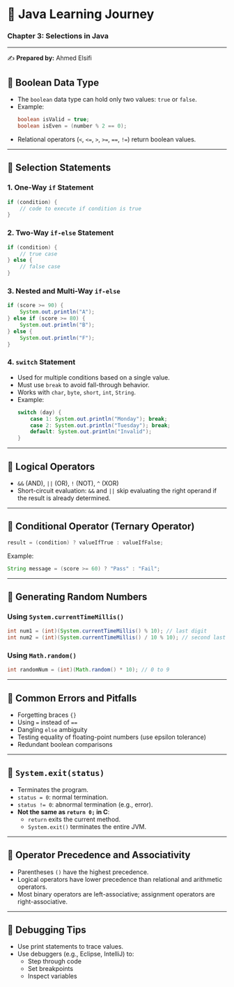 # 📘 Java Learning Journey

### Chapter 3: Selections in Java

---

✍️ **Prepared by:** Ahmed Elsifi

<div style="page-break-after: always;"></div>

## 🔹 Boolean Data Type

- The `boolean` data type can hold only two values: `true` or `false`.
- Example:
  ```java
  boolean isValid = true;
  boolean isEven = (number % 2 == 0);
  ```
- Relational operators (`<`, `<=`, `>`, `>=`, `==`, `!=`) return boolean values.

---

## 🔹 Selection Statements

### 1. One-Way `if` Statement

```java
if (condition) {
    // code to execute if condition is true
}
```

### 2. Two-Way `if-else` Statement

```java
if (condition) {
    // true case
} else {
    // false case
}
```

### 3. Nested and Multi-Way `if-else`

```java
if (score >= 90) {
    System.out.println("A");
} else if (score >= 80) {
    System.out.println("B");
} else {
    System.out.println("F");
}
```

<div style="page-break-after: always;"></div>

### 4. `switch` Statement

- Used for multiple conditions based on a single value.
- Must use `break` to avoid fall-through behavior.
- Works with `char`, `byte`, `short`, `int`, `String`.
- Example:
  ```java
  switch (day) {
      case 1: System.out.println("Monday"); break;
      case 2: System.out.println("Tuesday"); break;
      default: System.out.println("Invalid");
  }
  ```

---

## 🔹 Logical Operators

- `&&` (AND), `||` (OR), `!` (NOT), `^` (XOR)
- Short-circuit evaluation: `&&` and `||` skip evaluating the right operand if the result is already determined.

---

## 🔹 Conditional Operator (Ternary Operator)

```java
result = (condition) ? valueIfTrue : valueIfFalse;
```

Example:

```java
String message = (score >= 60) ? "Pass" : "Fail";
```

---

## 🔹 Generating Random Numbers

### Using `System.currentTimeMillis()`

```java
int num1 = (int)(System.currentTimeMillis() % 10); // last digit
int num2 = (int)(System.currentTimeMillis() / 10 % 10); // second last digit
```

### Using `Math.random()`

```java
int randomNum = (int)(Math.random() * 10); // 0 to 9
```

---

## 🔹 Common Errors and Pitfalls

- Forgetting braces `{}`
- Using `=` instead of `==`
- Dangling `else` ambiguity
- Testing equality of floating-point numbers (use epsilon tolerance)
- Redundant boolean comparisons

---

## 🔹 `System.exit(status)`

- Terminates the program.
- `status = 0`: normal termination.
- `status != 0`: abnormal termination (e.g., error).
- **Not the same as `return 0;` in C**:
  - `return` exits the current method.
  - `System.exit()` terminates the entire JVM.

---

## 🔹 Operator Precedence and Associativity

- Parentheses `()` have the highest precedence.
- Logical operators have lower precedence than relational and arithmetic operators.
- Most binary operators are left-associative; assignment operators are right-associative.

---

## 🔹 Debugging Tips

- Use print statements to trace values.
- Use debuggers (e.g., Eclipse, IntelliJ) to:
  - Step through code
  - Set breakpoints
  - Inspect variables
